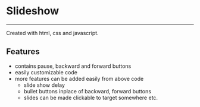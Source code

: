# __Slideshow__
***

 Created with html, css and javascript.
 
 ## Features
 - contains pause, backward and forward buttons
 - easily customizable code
 - more features can be added easily from above code 
    - slide show delay
    - bullet buttons inplace of backward, forward buttons
    - slides can be made clickable to target somewhere etc.

